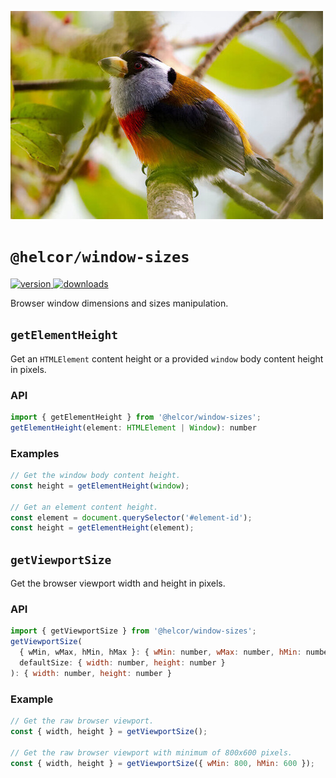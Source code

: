 ![helcor](https://github.com/romelperez/helcor/raw/main/helcor.jpg)

# `@helcor/window-sizes`

<a href="https://npmjs.org/package/@helcor/window-sizes">
  <img src="https://img.shields.io/npm/v/@helcor/window-sizes.svg" alt="version" />
</a>
<a href="https://npmjs.org/package/@helcor/window-sizes">
  <img src="https://img.shields.io/npm/dm/@helcor/window-sizes.svg" alt="downloads" />
</a>

Browser window dimensions and sizes manipulation.

## `getElementHeight`

Get an `HTMLElement` content height or a provided `window` body content height
in pixels.

### API

```js
import { getElementHeight } from '@helcor/window-sizes';
getElementHeight(element: HTMLElement | Window): number
```

### Examples

```js
// Get the window body content height.
const height = getElementHeight(window);

// Get an element content height.
const element = document.querySelector('#element-id');
const height = getElementHeight(element);
```

## `getViewportSize`

Get the browser viewport width and height in pixels.

### API

```js
import { getViewportSize } from '@helcor/window-sizes';
getViewportSize(
  { wMin, wMax, hMin, hMax }: { wMin: number, wMax: number, hMin: number, hMax: number } = {},
  defaultSize: { width: number, height: number }
): { width: number, height: number }
```

### Example

```js
// Get the raw browser viewport.
const { width, height } = getViewportSize();

// Get the raw browser viewport with minimum of 800x600 pixels.
const { width, height } = getViewportSize({ wMin: 800, hMin: 600 });
```
